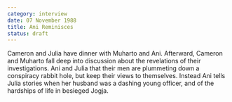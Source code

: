 ```yaml
---
category: interview
date: 07 November 1988
title: Ani Reminisces
status: draft
---
```


Cameron and Julia have dinner with Muharto and
Ani. Afterward, Cameron and Muharto fall deep into discussion about the
revelations of their investigations. Ani and Julia that their men
are plummeting down a conspiracy rabbit hole, but keep their
views to themselves. Instead Ani tells Julia stories when her husband
was a dashing young officer, and of the hardships of life in besieged
Jogja.
